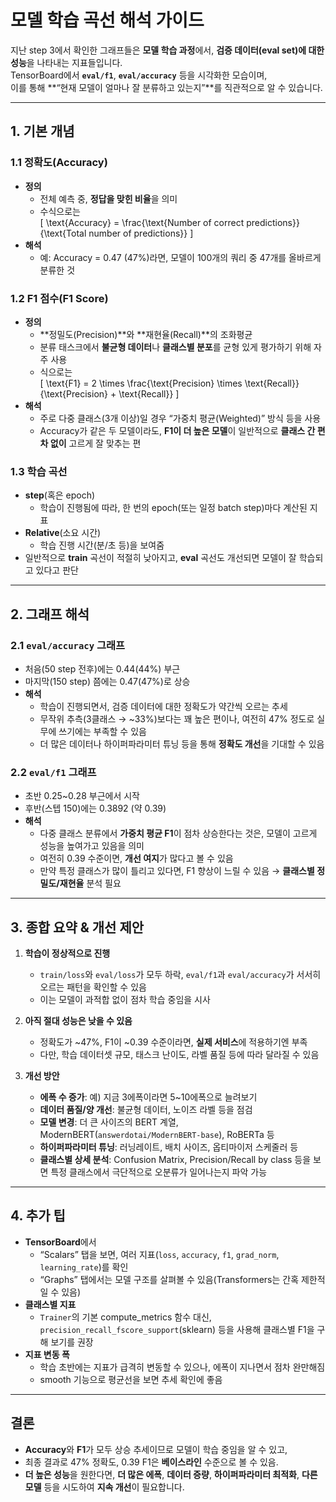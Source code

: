 # 모델 학습 곡선 해석 가이드

지난 step 3에서 확인한 그래프들은 **모델 학습 과정**에서, **검증 데이터(eval set)에 대한 성능**을 나타내는 지표들입니다.  
TensorBoard에서 **`eval/f1`**, **`eval/accuracy`** 등을 시각화한 모습이며,  
이를 통해 **“현재 모델이 얼마나 잘 분류하고 있는지”**를 직관적으로 알 수 있습니다.

---

## 1. 기본 개념

### 1.1 정확도(Accuracy)

- **정의**  
  - 전체 예측 중, **정답을 맞힌 비율**을 의미
  - 수식으로는  
    \[
    \text{Accuracy} = \frac{\text{Number of correct predictions}}{\text{Total number of predictions}}
    \]
- **해석**  
  - 예: Accuracy = 0.47 (47%)라면, 모델이 100개의 쿼리 중 47개를 올바르게 분류한 것  

### 1.2 F1 점수(F1 Score)

- **정의**  
  - **정밀도(Precision)**와 **재현율(Recall)**의 조화평균
  - 분류 태스크에서 **불균형 데이터**나 **클래스별 분포**를 균형 있게 평가하기 위해 자주 사용
  - 식으로는  
    \[
    \text{F1} = 2 \times \frac{\text{Precision} \times \text{Recall}}{\text{Precision} + \text{Recall}}
    \]
- **해석**  
  - 주로 다중 클래스(3개 이상)일 경우 “가중치 평균(Weighted)” 방식 등을 사용  
  - Accuracy가 같은 두 모델이라도, **F1이 더 높은 모델**이 일반적으로 **클래스 간 편차 없이** 고르게 잘 맞추는 편  

### 1.3 학습 곡선

- **step**(혹은 epoch)  
  - 학습이 진행됨에 따라, 한 번의 epoch(또는 일정 batch step)마다 계산된 지표
- **Relative**(소요 시간)  
  - 학습 진행 시간(분/초 등)을 보여줌
- 일반적으로 **train** 곡선이 적절히 낮아지고, **eval** 곡선도 개선되면 모델이 잘 학습되고 있다고 판단

---

## 2. 그래프 해석

### 2.1 `eval/accuracy` 그래프
- 처음(50 step 전후)에는 0.44(44%) 부근  
- 마지막(150 step) 쯤에는 0.47(47%)로 상승  
- **해석**  
  - 학습이 진행되면서, 검증 데이터에 대한 정확도가 약간씩 오르는 추세  
  - 무작위 추측(3클래스 → ~33%)보다는 꽤 높은 편이나, 여전히 47% 정도로 실무에 쓰기에는 부족할 수 있음  
  - 더 많은 데이터나 하이퍼파라미터 튜닝 등을 통해 **정확도 개선**을 기대할 수 있음

### 2.2 `eval/f1` 그래프
- 초반 0.25~0.28 부근에서 시작  
- 후반(스텝 150)에는 0.3892 (약 0.39)  
- **해석**  
  - 다중 클래스 분류에서 **가중치 평균 F1**이 점차 상승한다는 것은, 모델이 고르게 성능을 높여가고 있음을 의미  
  - 여전히 0.39 수준이면, **개선 여지**가 많다고 볼 수 있음  
  - 만약 특정 클래스가 많이 틀리고 있다면, F1 향상이 느릴 수 있음 → **클래스별 정밀도/재현율** 분석 필요

---

## 3. 종합 요약 & 개선 제안

1. **학습이 정상적으로 진행**  
   - `train/loss`와 `eval/loss`가 모두 하락, `eval/f1`과 `eval/accuracy`가 서서히 오르는 패턴을 확인할 수 있음  
   - 이는 모델이 과적합 없이 점차 학습 중임을 시사

2. **아직 절대 성능은 낮을 수 있음**  
   - 정확도가 ~47%, F1이 ~0.39 수준이라면, **실제 서비스**에 적용하기엔 부족  
   - 다만, 학습 데이터셋 규모, 태스크 난이도, 라벨 품질 등에 따라 달라질 수 있음

3. **개선 방안**  
   - **에폭 수 증가**: 예) 지금 3에폭이라면 5~10에폭으로 늘려보기  
   - **데이터 품질/양 개선**: 불균형 데이터, 노이즈 라벨 등을 점검  
   - **모델 변경**: 더 큰 사이즈의 BERT 계열, ModernBERT(`answerdotai/ModernBERT-base`), RoBERTa 등  
   - **하이퍼파라미터 튜닝**: 러닝레이트, 배치 사이즈, 옵티마이저 스케줄러 등  
   - **클래스별 상세 분석**: Confusion Matrix, Precision/Recall by class 등을 보면 특정 클래스에서 극단적으로 오분류가 일어나는지 파악 가능

---

## 4. 추가 팁

- **TensorBoard**에서  
  - “Scalars” 탭을 보면, 여러 지표(`loss`, `accuracy`, `f1`, `grad_norm`, `learning_rate`)를 확인  
  - “Graphs” 탭에서는 모델 구조를 살펴볼 수 있음(Transformers는 간혹 제한적일 수 있음)  
- **클래스별 지표**  
  - `Trainer`의 기본 compute_metrics 함수 대신, `precision_recall_fscore_support`(sklearn) 등을 사용해 클래스별 F1을 구해 보기를 권장  
- **지표 변동 폭**  
  - 학습 초반에는 지표가 급격히 변동할 수 있으나, 에폭이 지나면서 점차 완만해짐  
  - smooth 기능으로 평균선을 보면 추세 확인에 좋음

---

## 결론

- **Accuracy**와 **F1**가 모두 상승 추세이므로 모델이 학습 중임을 알 수 있고,  
- 최종 결과로 47% 정확도, 0.39 F1은 **베이스라인** 수준으로 볼 수 있음.  
- **더 높은 성능**을 원한다면, **더 많은 에폭**, **데이터 증량**, **하이퍼파라미터 최적화**, **다른 모델** 등을 시도하여 **지속 개선**이 필요합니다.